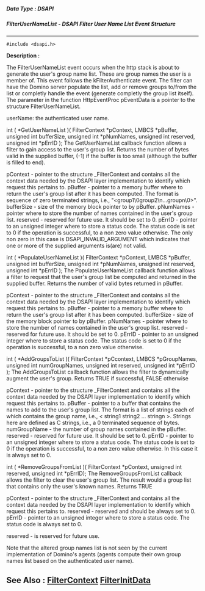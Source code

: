 ##### Data Type : DSAPI
##### FilterUserNameList - DSAPI Filter User Name List Event Structure
---
```
#include <dsapi.h>
```
**Description :**

The FilterUserNameList event occurs when the http stack is about to generate 
the user's group name list. These are group names the user is a member of. This 
event follows the kFilterAuthenticate event. The filter can have the Domino 
server populate the list, add or remove groups to/from the list or completly 
handle the event (generate completly the group list itself). The parameter in 
the function HttpEventProc pEventData is a pointer to the structure 
FilterUserNameList.

userName: the authenticated user name.

int ( *GetUserNameList )( FilterContext *pContext, LMBCS *pBuffer, unsigned int 
bufferSize, unsigned int *pNumNames, unsigned int reserved, unsigned int 
*pErrID );
The GetUserNameList callback function allows a filter to gain access to the 
user's group list.
Returns the number of bytes valid in the supplied buffer, (-1) if the buffer is 
too small (although the buffer is filled to end).

pContext  - pointer to the structure _FilterContext and contains all the 
context data needed by the DSAPI layer implementation to identify which request 
this pertains to.
pBuffer  - pointer to a memory buffer where to return the user's group list 
after it has been computed. The format is sequence of zero terminated strings, 
i.e., "<group1\0group2\n...groupn\0>".
bufferSize - size of the memory block pointer to by pBuffer.
pNumNames - pointer where to store the number of names contained in the user's 
group list.
reserved - reserved for future use. It should be set to 0.
pErrID - pointer to an unsigned integer where to store a status code. The 
status code is set to 0 if the operation is successful, to a non zero value 
otherwise. The only non zero in this case is DSAPI_INVALID_ARGUMENT which 
indicates that one or more of the supplied arguments is(are) not valid.

int ( *PopulateUserNameList )( FilterContext *pContext, LMBCS *pBuffer, 
unsigned int bufferSize, unsigned int *pNumNames, unsigned int reserved, 
unsigned int *pErrID );
The PopulateUserNameList callback function allows a filter to request that the 
user's group list be computed and returned in the supplied buffer.
Returns the number of valid bytes returned in pBuffer.

pContext - pointer to the structure _FilterContext and contains all the context 
data needed by the DSAPI layer implementation to identify which request this 
pertains to.
pBuffer - pointer to a memory buffer where to return the user's group list 
after it has been computed.
bufferSize - size of the memory block pointer to by pBuffer.
pNumNames - pointer where to store the number of names contained in the user's 
group list.
reserved - reserved for future use. It should be set to 0.
pErrID - pointer to an unsigned integer where to store a status code. The 
status code is set to 0 if the operation is successful, to a non zero value 
otherwise.

int ( *AddGroupsToList )( FilterContext *pCcontext, LMBCS *pGroupNames, 
unsigned int numGroupNames, unsigned int reserved, unsigned int *pErrID );
The AddGroupsToList callback function allows the filter to dynamically augment 
the user's group.
Returns TRUE if successful, FALSE otherwise

pContext - pointer to the structure _FilterContext and contains all the context 
data needed by the DSAPI layer implementation to identify which request this 
pertains to.
pBuffer - pointer to a buffer that contains the names to add to the user's 
group list. The format is a list of strings each of which contains the group 
name, i.e., < string1 string2 ... stringn >. Strings here are defined as C 
strings, i.e., a 0 terminated sequence of bytes.
numGroupName - the number of group names contained in the pBuffer.
reserved - reserved for future use. It should be set to 0.
pErrID - pointer to an unsigned integer where to store a status code. The 
status code is set to 0 if the operation is successful, to a non zero value 
otherwise. In this case it is always set to 0.

int ( *RemoveGroupsFromList )( FilterContext *pContext, unsigned int reserved, 
unsigned int *pErrID);
The RemoveGroupsFromList callback allows the filter to clear the user's group 
list. The result would a group list that contains only the user's known names.
Returns TRUE

pContext - pointer to the structure _FilterContext and contains all the context 
data needed by the DSAPI layer implementation to identify which request this 
pertains to.
reserved - reserved and should be always set to 0.
pErrID - pointer to an unsigned integer where to store a status code. The 
status code is always set to 0.

reserved - is reserved for future use.

Note that the altered group names list is not seen by the current 
implementation of Domino's agents (agents compute their own group names list 
based on the authenticated user name).


**See Also :**
[FilterContext](/domino-c-api-docs/reference/Data/FilterContext)
[FilterInitData](/domino-c-api-docs/reference/Data/FilterInitData)
---
